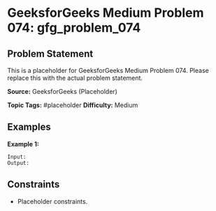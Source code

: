 # GeeksforGeeks Medium Problem 074: gfg_problem_074

## Problem Statement

This is a placeholder for GeeksforGeeks Medium Problem 074.
Please replace this with the actual problem statement.

**Source:** GeeksforGeeks (Placeholder)

**Topic Tags:** #placeholder
**Difficulty:** Medium

## Examples

**Example 1:**

```
Input:
Output:
```

## Constraints

- Placeholder constraints.
